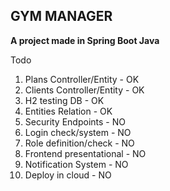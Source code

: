 ## GYM MANAGER
**A project made in Spring Boot Java**

Todo
 1. Plans Controller/Entity   - OK
 2. Clients Controller/Entity - OK
 3. H2 testing DB             - OK
 4. Entities Relation         - OK
 5. Security Endpoints        - NO
 6. Login check/system        - NO
 7. Role definition/check     - NO
 8. Frontend presentational   - NO
 9. Notification System       - NO
 10. Deploy in cloud          - NO
